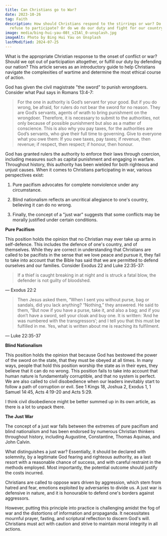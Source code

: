 ```yaml
---
title: Can Christians go to War?
date: 2023-10-26
tag: Faith
description: How should Christians respond to the stirrings or war? Do we simply
  refuse to participate? Or do we do our duty and fight for our country?
image: media/bing-hui-yau-08t_sI5Al_0-unsplash.jpg
imageAlt: Photo by Bing Hui Yau on Unsplash
lastModified: 2024-07-25
---
```

What is the appropriate Christian response to the onset of conflict or war? Should we opt out of participation altogether, or fulfill our duty by defending our nation? This article serves as an introductory guide to help Christians navigate the complexities of wartime and determine the most ethical course of action.

God has given the civil magistrate "the sword" to punish wrongdoers. Consider what Paul says in Romans 13:4-7:

> For the one in authority is God’s servant for your good. But if you do wrong, be afraid, for rulers do not bear the sword for no reason. They are God’s servants, agents of wrath to bring punishment on the wrongdoer. Therefore, it is necessary to submit to the authorities, not only because of possible punishment but also as a matter of conscience. This is also why you pay taxes, for the authorities are God’s servants, who give their full time to governing. Give to everyone what you owe them: If you owe taxes, pay taxes; if revenue, then revenue; if respect, then respect; if honour, then honour.

God has granted rulers the authority to enforce their laws through coercion, including measures such as capital punishment and engaging in warfare. Throughout history, this authority has been wielded for both righteous and unjust causes. When it comes to Christians participating in war, various perspectives exist:

1.  Pure pacifism advocates for complete nonviolence under any circumstance.
    
2.  Blind nationalism reflects an uncritical allegiance to one's country, believing it can do no wrong.
    
3.  Finally, the concept of a "just war" suggests that some conflicts may be morally justified under certain conditions.
    

**Pure Pacifism**

This position holds the opinion that no Christian may ever take up arms in self-defence. This includes the defence of one's country, and of themselves. While they are correct in understanding that Christians are called to be pacifists in the sense that we love peace and pursue it, they fail to take into account that the Bible has said that we are permitted to defend ourselves and our families. Consider Exodus 22 and Luke 22:35-37:

> If a thief is caught breaking in at night and is struck a fatal blow, the defender is not guilty of bloodshed.

— Exodus 22:2

> Then Jesus asked them, “When I sent you without purse, bag or sandals, did you lack anything? “Nothing,” they answered. He said to them, “But now if you have a purse, take it, and also a bag; and if you don’t have a sword, sell your cloak and buy one. It is written: ‘And he was numbered with the transgressors’; and I tell you that this must be fulfilled in me. Yes, what is written about me is reaching its fulfilment.

— Luke 22:35-37

**Blind Nationalism**

This position holds the opinion that because God has bestowed the power of the sword on the state, that they must be obeyed at all times. In many ways, people that hold this position worship the state as in their eyes, they believe that it can do no wrong. This position fails to take into account that human nature is fundamentally corruptible, and that no system is perfect. We are also called to civil disobedience when our leaders inevitably start to follow a path of corruption or evil. See 1 Kings 18, Joshua 2, Exodus 1, 1 Samuel 14:45, Acts 4:19-20 and Acts 5:29.

I think civil disobedience might be better summed up in its own article, as there is a lot to unpack there.

**The Just War**

The concept of a just war falls between the extremes of pure pacifism and blind nationalism and has been endorsed by numerous Christian thinkers throughout history, including Augustine, Constantine, Thomas Aquinas, and John Calvin.

What distinguishes a just war? Essentially, it should be declared with solemnity, by a legitimate God fearing and righteous authority, as a last resort with a reasonable chance of success, and with careful restraint in the methods employed. Most importantly, the potential outcome should justify the costs incurred.

Christians are called to oppose wars driven by aggression, which stem from hatred and fear, emotions exploited by adversaries to divide us. A just war is defensive in nature, and it is honourable to defend one's borders against aggressors.

However, putting this principle into practice is challenging amidst the fog of war and the distortions of information and propaganda. It necessitates mournful prayer, fasting, and scriptural reflection to discern God's will. Christians must act with caution and strive to maintain moral integrity in all actions.